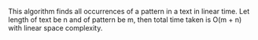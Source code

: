 This algorithm finds all occurrences of a pattern in a text in linear time. Let length of text be n and of pattern be m, then total time taken is O(m + n) with linear space complexity.